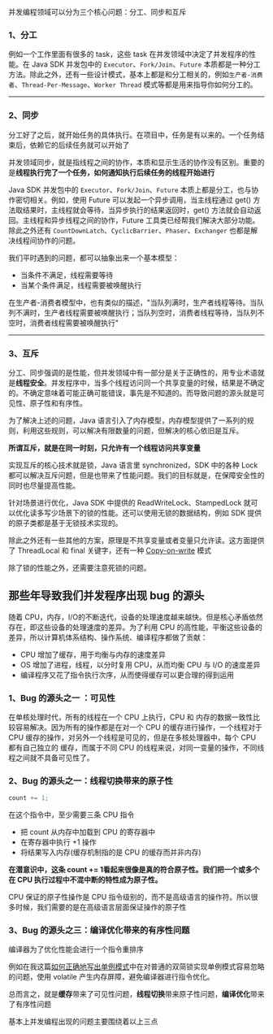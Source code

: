 并发编程领域可以分为三个核心问题：分工、同步和互斥

### 1、分工

例如一个工作里面有很多的 task，这些 task 在并发领域中决定了并发程序的性能。在 Java SDK 并发包中的 ``Executor``、``Fork/Join``、``Future`` 本质都是一种分工方法。除此之外，还有一些设计模式，基本上都是和分工相关的，例如``生产者-消费者``、``Thread-Per-Message``、``Worker Thread`` 模式等都是用来指导你如何分工的。

------

### 2、同步

分工好了之后，就开始任务的具体执行。在项目中，任务是有以来的。一个任务结束后，依赖它的后续任务就可以开始了



并发领域同步，就是指线程之间的协作，本质和显示生活的协作没有区别。重要的是**线程执行完了一个任务，如何通知执行后续任务的线程开始进行**

Java SDK 并发包中的 ``Executor``、``Fork/Join``、``Future`` 本质上都是分工，也与协作密切相关。例如，使用 Future 可以发起一个异步调用，当主线程通过 get() 方法取结果时，主线程就会等待，当异步执行的结果返回时，get() 方法就会自动返回。主线程和异步线程之间的协作，Future 工具类已经帮我们解决大部分功能。除此之外还有 ``CountDownLatch``、``CyclicBarrier``、``Phaser``、``Exchanger`` 也都是解决线程间协作的问题。



我们平时遇到的问题，都可以抽象出来一个基本模型：

- 当条件不满足，线程需要等待
- 当某个条件满足，线程需要被唤醒执行

在生产者-消费者模型中，也有类似的描述，"当队列满时，生产者线程等待。当队列不满时，生产者线程需要被唤醒执行；当队列空时，消费者线程等待，当队列不空时，消费者线程需要被唤醒执行"

------

### 3、互斥

分工、同步强调的是性能，但并发领域中有一部分是关于正确性的，用专业术语就是**线程安全**。并发程序中，当多个线程访问同一个共享变量的时候，结果是不确定的。不确定意味着可能正确可能错误，事先是不知道的。而导致问题的源头就是可见性、原子性和有序性。



为了解决上述的问题，Java 语言引入了内存模型，内存模型提供了一系列的规则，利用这些规则，可以解决有限数量的问题，但解决的核心依旧是互斥。



**所谓互斥，就是在同一时刻，只允许有一个线程访问共享变量**

实现互斥的核心技术就是锁，Java 语言里 synchronized，SDK 中的各种 Lock 都可以解决互斥问题，但是也带来了性能问题。我们的目标就是，在保障安全性的同时也尽量提高性能。

针对场景进行优化，Java SDK 中提供的 ReadWriteLock、StampedLock 就可以优化读多写少场景下的锁的性能。还可以使用无锁的数据结构，例如 SDK 提供的原子类都是基于无锁技术实现的。

除此之外还有一些其他的方案，原理是不共享变量或者变量只允许读。这方面提供了 ThreadLocal 和 final 关键字，还有一种 [Copy-on-write](<https://github.com/DraperHXY/Notes/blob/master/JavaSE/CopyOnWrite.md>) 模式



除了锁的性能之外，还需要注意死锁的问题。





## 那些年导致我们并发程序出现 bug 的源头

随着 CPU，内存，I/O的不断迭代，设备的处理速度越来越快。但是核心矛盾依然存在，即这些设备的处理速度的差异。为了利用 CPU 的高性能，平衡这些设备的差异，所以计算机体系结构、操作系统、编译程序都做了贡献：

- CPU 增加了缓存，用于均衡与内存的速度差异
- OS 增加了进程，线程，以分时复用 CPU，从而均衡 CPU 与 I/O 的速度差异
- 编译程序又花了指令执行次序，从而使得缓存可以更合理的得到运用



### **1、Bug 的源头之一 ：可见性**

在单核处理时代，所有的线程在一个 CPU 上执行，CPU 和 内存的数据一致性比较容易解决。因为所有的操作都是在对一个 CPU 的缓存进行操作，一个线程对于 CPU 缓存的操作，对另外一个线程是可见的，但是在多核处理器中，每个 CPU 都有自己独立的 缓存，而属于不同 CPU 的线程来说，对同一变量的操作，不同线程之间就不具备可见性了。



### **2、Bug 的源头之一：线程切换带来的原子性**

```java
count += 1;
```

在这个指令中，至少需要三条 CPU 指令

- 把 count 从内存中加载到 CPU 的寄存器中
- 在寄存器中执行 +1 操作
- 将结果写入内存(缓存机制指的是 CPU 的缓存而并非内存)

**在潜意识中，这条 count += 1看起来很像是真的符合原子性。我们把一个或多个在 CPU 执行过程中不混中断的特性成为原子性。**

CPU 保证的原子性操作是 CPU 指令级别的，而不是高级语言的操作符。所以很多时候，我们需要的是在高级语言层面保证操作的原子性



### **3、Bug 的源头之三：编译优化带来的有序性问题**

编译器为了优化性能会进行一个指令重排序

例如在我这篇[如何正确地写出单例模式](<https://github.com/DraperHXY/Notes/blob/master/JavaSE/%E5%A6%82%E4%BD%95%E6%AD%A3%E7%A1%AE%E5%9C%B0%E5%86%99%E5%87%BA%E5%8D%95%E4%BE%8B%E6%A8%A1%E5%BC%8F.md>)中在对普通的双简锁实现单例模式容易忽略的问题，使用 volatile 产生内存屏障，避免编译器进行指令优化。



总而言之，就是**缓存**带来了可见性问题，**线程切换**带来原子性问题，**编译优化**带来了有序性问题



基本上并发编程出现的问题主要围绕着以上三点